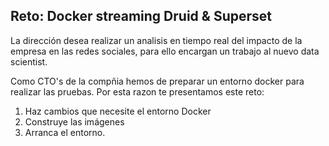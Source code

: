 ## Reto: Docker streaming Druid & Superset

La dirección desea realizar un analisis en tiempo real del impacto de la empresa en las redes sociales, para ello encargan un trabajo al nuevo data scientist.

Como CTO's de la compñia hemos de preparar un entorno docker para realizar las pruebas. Por esta razon te presentamos este reto:


1. Haz cambios que necesite el entorno Docker
2. Construye las imágenes
3. Arranca el entorno.


